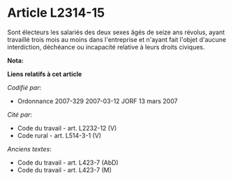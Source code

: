 # Article L2314-15

Sont électeurs les salariés des deux sexes âgés de seize ans révolus, ayant travaillé trois mois au moins dans l'entreprise
et n'ayant fait l'objet d'aucune interdiction, déchéance ou incapacité relative à leurs droits civiques.

**Nota:**



**Liens relatifs à cet article**

_Codifié par_:

  - Ordonnance 2007-329 2007-03-12 JORF 13 mars 2007

_Cité par_:

  - Code du travail - art. L2232-12 (V)
  - Code rural - art. L514-3-1 (V)

_Anciens textes_:

  - Code du travail - art. L423-7 (AbD)
  - Code du travail - art. L423-7 (M)
